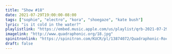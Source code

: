 ```yaml
---
title: "Show #18"
date: 2021-07-29T19:00:00-08:00
tags: ["sophie", "electro", "kora", "shoegaze", "kate bush"]
lyric: "is it cold in the water?"
playlistlink: "https://embed.music.apple.com/us/playlist/qrb-2021-07-29/pl.u-NRPguMy72W"
imagelink: "http://www.quadraphonic.org/18.jpg"
spinitronlink: "https://spinitron.com/KUCR/pl/13874072/Quadraphonic-Rock-Block"
draft: false
---
```

